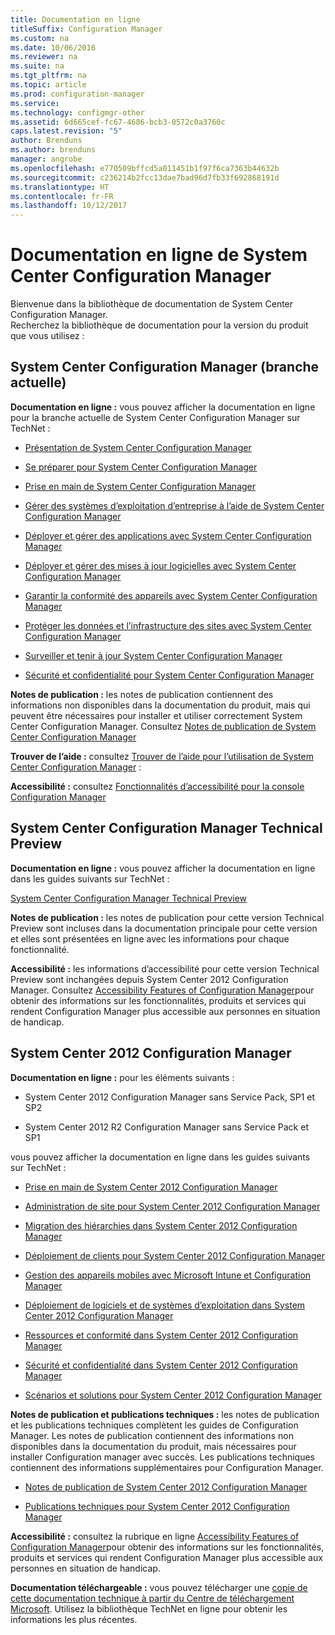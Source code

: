 ```yaml
---
title: Documentation en ligne
titleSuffix: Configuration Manager
ms.custom: na
ms.date: 10/06/2016
ms.reviewer: na
ms.suite: na
ms.tgt_pltfrm: na
ms.topic: article
ms.prod: configuration-manager
ms.service: 
ms.technology: configmgr-other
ms.assetid: 6d665cef-fc67-4686-bcb3-0572c0a3760c
caps.latest.revision: "5"
author: Brenduns
ms.author: brenduns
manager: angrobe
ms.openlocfilehash: e770509bffcd5a011451b1f97f6ca7363b44632b
ms.sourcegitcommit: c236214b2fcc13dae7bad96d7fb33f692868191d
ms.translationtype: HT
ms.contentlocale: fr-FR
ms.lasthandoff: 10/12/2017
---
```

# <a name="online-documentation-for-system-center-configuration-manager"></a>Documentation en ligne de System Center Configuration Manager


Bienvenue dans la bibliothèque de documentation de System Center Configuration Manager.  
Recherchez la bibliothèque de documentation pour la version du produit que vous utilisez :  

## <a name="system-center-configuration-manager-current-branch"></a>System Center Configuration Manager (branche actuelle)  
**Documentation en ligne :** vous pouvez afficher la documentation en ligne pour la branche actuelle de System Center Configuration Manager sur TechNet :  

-   [Présentation de System Center Configuration Manager](https://technet.microsoft.com/library/mt622715.aspx)  

-   [Se préparer pour System Center Configuration Manager](https://technet.microsoft.com/library/mt608540.aspx)  

-   [Prise en main de System Center Configuration Manager](https://technet.microsoft.com/library/mt608544.aspx)  

-   [Gérer des systèmes d’exploitation d’entreprise à l’aide de System Center Configuration Manager](https://technet.microsoft.com/library/mt627933.aspx)  

-   [Déployer et gérer des applications avec System Center Configuration Manager](https://technet.microsoft.com/library/mt627959.aspx)  

-   [Déployer et gérer des mises à jour logicielles avec System Center Configuration Manager](https://technet.microsoft.com/library/mt634340.aspx)  

-   [Garantir la conformité des appareils avec System Center Configuration Manager](https://technet.microsoft.com/library/mt595717.aspx)  

-   [Protéger les données et l’infrastructure des sites avec System Center Configuration Manager](https://technet.microsoft.com/library/mt613161.aspx)  

-   [Surveiller et tenir à jour System Center Configuration Manager](https://technet.microsoft.com/library/mt612855.aspx)  

-   [Sécurité et confidentialité pour System Center Configuration Manager](https://technet.microsoft.com/library/mt622694.aspx)  

**Notes de publication :** les notes de publication contiennent des informations non disponibles dans la documentation du produit, mais qui peuvent être nécessaires pour installer et utiliser correctement System Center Configuration Manager. Consultez [Notes de publication de System Center Configuration Manager](https://technet.microsoft.com/library/mt592024.aspx)  

**Trouver de l’aide :** consultez [Trouver de l’aide pour l’utilisation de System Center Configuration Manager](https://technet.microsoft.com/library/mt628521.aspx) :  

**Accessibilité :** consultez [Fonctionnalités d’accessibilité pour la console Configuration Manager](https://technet.microsoft.com/library/mt628521.aspx)  


## <a name="system-center-configuration-manager-technical-preview"></a>System Center Configuration Manager Technical Preview  
**Documentation en ligne :** vous pouvez afficher la documentation en ligne dans les guides suivants sur TechNet :  

 [System Center Configuration Manager Technical Preview](https://go.microsoft.com/fwlink/p/?LinkId=534001)  

**Notes de publication :** les notes de publication pour cette version Technical Preview sont incluses dans la documentation principale pour cette version et elles sont présentées en ligne avec les informations pour chaque fonctionnalité.  

**Accessibilité :** les informations d’accessibilité pour cette version Technical Preview sont inchangées depuis System Center 2012 Configuration Manager. Consultez [Accessibility Features of Configuration Manager](http://go.microsoft.com/fwlink/p/?LinkId=258586)pour obtenir des informations sur les fonctionnalités, produits et services qui rendent Configuration Manager plus accessible aux personnes en situation de handicap.  

## <a name="system-center-2012-configuration-manager"></a>System Center 2012 Configuration Manager  
**Documentation en ligne :** pour les éléments suivants :  

-   System Center 2012 Configuration Manager sans Service Pack, SP1 et SP2  

-   System Center 2012 R2 Configuration Manager sans Service Pack et SP1  

vous pouvez afficher la documentation en ligne dans les guides suivants sur TechNet :  

-   [Prise en main de System Center 2012 Configuration Manager](https://go.microsoft.com/fwlink/p/?LinkId=210632)  

-   [Administration de site pour System Center 2012 Configuration Manager](https://go.microsoft.com/fwlink/p/?LinkId=210636)  

-   [Migration des hiérarchies dans System Center 2012 Configuration Manager](https://go.microsoft.com/fwlink/p/?LinkId=210645)  

-   [Déploiement de clients pour System Center 2012 Configuration Manager](https://go.microsoft.com/fwlink/p/?LinkId=210638)  

-   [Gestion des appareils mobiles avec Microsoft Intune et Configuration Manager](https://go.microsoft.com/fwlink/?LinkId=529959)  

-   [Déploiement de logiciels et de systèmes d’exploitation dans System Center 2012 Configuration Manager](https://go.microsoft.com/fwlink/p/?LinkId=210635)  

-   [Ressources et conformité dans System Center 2012 Configuration Manager](https://go.microsoft.com/fwlink/p/?LinkId=210639)  

-   [Sécurité et confidentialité dans System Center 2012 Configuration Manager](https://go.microsoft.com/fwlink/p/?LinkId=210640)  

-   [Scénarios et solutions pour System Center 2012 Configuration Manager](https://go.microsoft.com/fwlink/p/?LinkId=290889)  

 **Notes de publication et publications techniques :** les notes de publication et les publications techniques complètent les guides de Configuration Manager. Les notes de publication contiennent des informations non disponibles dans la documentation du produit, mais nécessaires pour installer Configuration manager avec succès. Les publications techniques contiennent des informations supplémentaires pour Configuration Manager.  

-   [Notes de publication de System Center 2012 Configuration Manager](http://go.microsoft.com/fwlink/?LinkId=529437)  

-   [Publications techniques pour System Center 2012 Configuration Manager](http://go.microsoft.com/fwlink/p/?LinkId=261032)  

**Accessibilité :** consultez la rubrique en ligne [Accessibility Features of Configuration Manager](http://go.microsoft.com/fwlink/p/?LinkId=258586)pour obtenir des informations sur les fonctionnalités, produits et services qui rendent Configuration Manager plus accessible aux personnes en situation de handicap.  

**Documentation téléchargeable :** vous pouvez télécharger une [copie de cette documentation technique à partir du Centre de téléchargement Microsoft](http://go.microsoft.com/fwlink/?LinkId=253643). Utilisez la bibliothèque TechNet en ligne pour obtenir les informations les plus récentes.
